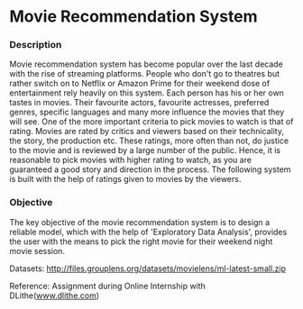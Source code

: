 # Movie Recommendation System

### Description

Movie recommendation system has become popular over the last decade with the rise of streaming platforms. People who don't go to theatres but rather switch on to Netflix or Amazon Prime for their weekend dose of entertainment rely heavily on this system. Each person has his or her own tastes in movies. Their favourite actors, favourite actresses, preferred genres, specific languages and many more influence the movies that they will see. One of the more important criteria to pick movies to watch is that of rating. Movies are rated by critics and viewers based on their technicality, the story, the production etc. These ratings, more often than not, do justice to the movie and is reviewed by a large number of the public. Hence, it is reasonable to pick movies with higher rating to watch, as you are guaranteed a good story and direction in the process. The following system is built with the help of ratings given to movies by the viewers.

### Objective

The key objective of the movie recommendation system is to design a reliable model, which with the help of 'Exploratory Data Analysis', provides the user with the means to pick the right movie for their weekend night movie session.

Datasets: http://files.grouplens.org/datasets/movielens/ml-latest-small.zip

Reference: Assignment during Online Internship with DLithe(www.dlithe.com)
